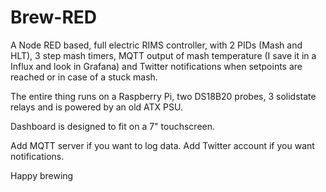 # Brew-RED

A Node RED based, full electric RIMS controller, with 2 PIDs (Mash and HLT), 3 step mash timers, MQTT output of mash temperature
(I save it in a Influx and look in Grafana) and Twitter notifications when setpoints are reached or in case of a stuck mash.

The entire thing runs on a Raspberry Pi, two DS18B20 probes, 3 solidstate relays and is powered by an old ATX PSU.

Dashboard is designed to fit on a 7" touchscreen.

Add MQTT server if you want to log data. Add Twitter account if you want notifications.

Happy brewing
